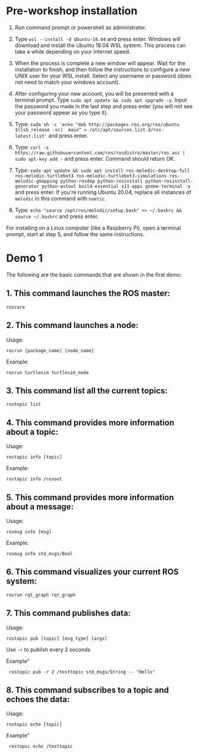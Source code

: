 # Pre-workshop installation

1. Run command prompt or powershell as administrator.

2. Type `wsl --install -d Ubuntu-18.04` and press enter. Windows will download and install 
the Ubuntu 18.04 WSL system. This process can take a while depending on your internet 
speed.

3. When the process is complete a new window will appear. Wait for the installation to finish, 
and then follow the instructions to configure a new UNIX user for your WSL install. Select 
any username or password (does not need to match your windows account).

4. After configuring your new account, you will be presented with a terminal prompt. Type 
`sudo apt update && sudo apt upgrade -y`. Input the password you made in the last step 
and press enter (you will not see your password appear as you type it).

5. Type: `sudo sh -c 'echo "deb http://packages.ros.org/ros/ubuntu $(lsb_release -sc) 
main" > /etc/apt/sources.list.d/ros-latest.list'` and press enter.

6. Type: `curl -s https://raw.githubusercontent.com/ros/rosdistro/master/ros.asc | 
sudo apt-key add -` and press enter. Command should return OK.

7. Type: `sudo apt update && sudo apt install ros-melodic-desktop-full ros-melodic-turtlebot3 ros-melodic-turtlebot3-simulations ros-melodic-gmapping python-rosdep python-rosinstall python-rosinstall-generator python-wstool build-essential x11-apps gnome-terminal -y` and press enter. If you're running Ubuntu 20.04, replace all instances of `melodic` in this command with `noetic`.

8. Type: `echo "source /opt/ros/melodic/setup.bash" >> ~/.bashrc && source ~/.bashrc`
and press enter.

For installing on a Linux computer (like a Raspberry Pi), open a terminal prompt, start at step 5, and follow the same instructions.

# Demo 1

The following are the basic commands that are shown in the first demo:

## 1. This command launches the ROS master:

```
roscore
```


## 2. This command launches a node:

Usage: 

```
rosrun [package_name] [node_name]
```
Example: 
```
rosrun turtlesim turtlesim_node
```


## 3. This command list all the current topics:

```
rostopic list
```


## 4. This command provides more information about a topic:

Usage: 

```
rostopic info [topic]
```
Example: 
```
rostopic info /rosout
```

## 5. This command provides more information about a message:

Usage: 

```
rosmsg info [msg]
```
Example: 
```
rosmsg info std_msgs/Bool
```

## 6. This command visualizes your current ROS system:

```
rosrun rqt_graph rqt_graph
```

## 7. This command publishes data:

Usage:

```
rostopic pub [topic] [msg_type] [args]
```

Use `-r` to publish every 2 seconds

Example"

```
 rostopic pub -r 2 /testtopic std_msgs/String -- "Hello"
```

## 8. This command subscribes to a topic and echoes the data:

Usage:

```
rostopic echo [topic]
```

Example"

```
 rostopic echo /testtopic
```
